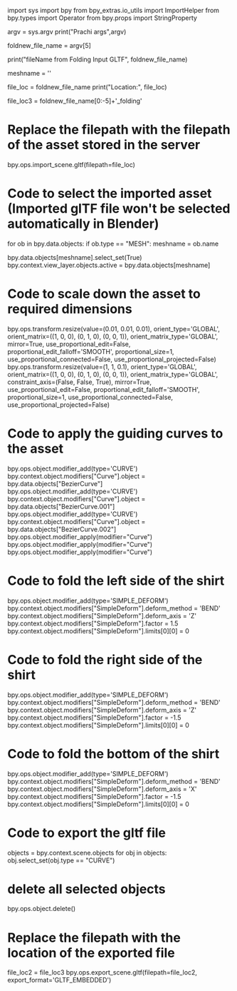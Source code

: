 import sys
import bpy
from bpy_extras.io_utils import ImportHelper
from bpy.types import Operator
from bpy.props import StringProperty

argv = sys.argv
print("Prachi args",argv)

foldnew_file_name = argv[5]

print("fileName from Folding Input GLTF", foldnew_file_name)

meshname = ''

file_loc = foldnew_file_name
print("Location:", file_loc)

file_loc3 = foldnew_file_name[0:-5]+'_folding'

# Replace the filepath with the filepath of the asset stored in the server
bpy.ops.import_scene.gltf(filepath=file_loc)

# Code to select the imported asset (Imported glTF file won't be selected automatically in Blender)
for ob in bpy.data.objects:
    if ob.type == "MESH":
        meshname = ob.name

bpy.data.objects[meshname].select_set(True)
bpy.context.view_layer.objects.active = bpy.data.objects[meshname]

# Code to scale down the asset to required dimensions
bpy.ops.transform.resize(value=(0.01, 0.01, 0.01), orient_type='GLOBAL', orient_matrix=((1, 0, 0), (0, 1, 0), (0, 0, 1)), orient_matrix_type='GLOBAL', mirror=True, use_proportional_edit=False, proportional_edit_falloff='SMOOTH', proportional_size=1, use_proportional_connected=False, use_proportional_projected=False)
bpy.ops.transform.resize(value=(1, 1, 0.1), orient_type='GLOBAL', orient_matrix=((1, 0, 0), (0, 1, 0), (0, 0, 1)), orient_matrix_type='GLOBAL', constraint_axis=(False, False, True), mirror=True, use_proportional_edit=False, proportional_edit_falloff='SMOOTH', proportional_size=1, use_proportional_connected=False, use_proportional_projected=False)

# Code to apply the guiding curves to the asset
bpy.ops.object.modifier_add(type='CURVE')
bpy.context.object.modifiers["Curve"].object = bpy.data.objects["BezierCurve"]
bpy.ops.object.modifier_add(type='CURVE')
bpy.context.object.modifiers["Curve"].object = bpy.data.objects["BezierCurve.001"]
bpy.ops.object.modifier_add(type='CURVE')
bpy.context.object.modifiers["Curve"].object = bpy.data.objects["BezierCurve.002"]
bpy.ops.object.modifier_apply(modifier="Curve")
bpy.ops.object.modifier_apply(modifier="Curve")
bpy.ops.object.modifier_apply(modifier="Curve")

# Code to fold the left side of the shirt
bpy.ops.object.modifier_add(type='SIMPLE_DEFORM')
bpy.context.object.modifiers["SimpleDeform"].deform_method = 'BEND'
bpy.context.object.modifiers["SimpleDeform"].deform_axis = 'Z'
bpy.context.object.modifiers["SimpleDeform"].factor = 1.5
bpy.context.object.modifiers["SimpleDeform"].limits[0][0] = 0

# Code to fold the right side of the shirt
bpy.ops.object.modifier_add(type='SIMPLE_DEFORM')
bpy.context.object.modifiers["SimpleDeform"].deform_method = 'BEND'
bpy.context.object.modifiers["SimpleDeform"].deform_axis = 'Z'
bpy.context.object.modifiers["SimpleDeform"].factor = -1.5
bpy.context.object.modifiers["SimpleDeform"].limits[0][0] = 0

# Code to fold the bottom of the shirt
bpy.ops.object.modifier_add(type='SIMPLE_DEFORM')
bpy.context.object.modifiers["SimpleDeform"].deform_method = 'BEND'
bpy.context.object.modifiers["SimpleDeform"].deform_axis = 'X'
bpy.context.object.modifiers["SimpleDeform"].factor = -1.5
bpy.context.object.modifiers["SimpleDeform"].limits[0][0] = 0

# Code to export the gltf file
objects = bpy.context.scene.objects
for obj in objects:
    obj.select_set(obj.type == "CURVE")
# delete all selected objects
bpy.ops.object.delete()

# Replace the filepath with the location of the exported file
file_loc2 = file_loc3
bpy.ops.export_scene.gltf(filepath=file_loc2, export_format='GLTF_EMBEDDED')
